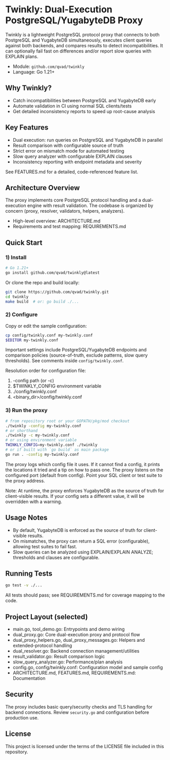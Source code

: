 # Twinkly: Dual-Execution PostgreSQL/YugabyteDB Proxy

Twinkly is a lightweight PostgreSQL protocol proxy that connects to both PostgreSQL and YugabyteDB simultaneously, executes client queries against both backends, and compares results to detect incompatibilities. It can optionally fail fast on differences and/or report slow queries with EXPLAIN plans.

- Module: `github.com/qvad/twinkly`
- Language: Go 1.21+

## Why Twinkly?
- Catch incompatibilities between PostgreSQL and YugabyteDB early
- Automate validation in CI using normal SQL clients/tests
- Get detailed inconsistency reports to speed up root-cause analysis

## Key Features
- Dual execution: run queries on PostgreSQL and YugabyteDB in parallel
- Result comparison with configurable source of truth
- Strict error on mismatch mode for automated testing
- Slow query analyzer with configurable EXPLAIN clauses
- Inconsistency reporting with endpoint metadata and severity

See FEATURES.md for a detailed, code-referenced feature list.

## Architecture Overview
The proxy implements core PostgreSQL protocol handling and a dual-execution engine with result validation. The codebase is organized by concern (proxy, resolver, validators, helpers, analyzers).

- High-level overview: ARCHITECTURE.md
- Requirements and test mapping: REQUIREMENTS.md

## Quick Start

### 1) Install
```bash
# Go 1.21+
go install github.com/qvad/twinkly@latest
```

Or clone the repo and build locally:
```bash
git clone https://github.com/qvad/twinkly.git
cd twinkly
make build  # or: go build ./...
```

### 2) Configure
Copy or edit the sample configuration:
```bash
cp config/twinkly.conf my-twinkly.conf
$EDITOR my-twinkly.conf
```
Important settings include PostgreSQL/YugabyteDB endpoints and comparison policies (source-of-truth, exclude patterns, slow query thresholds). See comments inside `config/twinkly.conf`.

Resolution order for configuration file:
1. -config path (or -c)
2. $TWINKLY_CONFIG environment variable
3. ./config/twinkly.conf
4. <binary_dir>/config/twinkly.conf

### 3) Run the proxy
```bash
# from repository root or your GOPATH/pkg/mod checkout
./twinkly -config my-twinkly.conf
# or shorthand
./twinkly -c my-twinkly.conf
# or using environment variable
TWINKLY_CONFIG=my-twinkly.conf ./twinkly
# or if built with `go build` as main package
go run . -config my-twinkly.conf
```
The proxy logs which config file it uses. If it cannot find a config, it prints the locations it tried and a tip on how to pass one.
The proxy listens on the configured port (default from config). Point your SQL client or test suite to the proxy address.

Note: At runtime, the proxy enforces YugabyteDB as the source of truth for client-visible results. If your config sets a different value, it will be overridden with a warning.

## Usage Notes
- By default, YugabyteDB is enforced as the source of truth for client-visible results.
- On mismatches, the proxy can return a SQL error (configurable), allowing test suites to fail fast.
- Slow queries can be analyzed using EXPLAIN/EXPLAIN ANALYZE; thresholds and clauses are configurable.

## Running Tests
```bash
go test -v ./...
```
All tests should pass; see REQUIREMENTS.md for coverage mapping to the code.

## Project Layout (selected)
- main.go, tool_demo.go: Entrypoints and demo wiring
- dual_proxy.go: Core dual-execution proxy and protocol flow
- dual_proxy_helpers.go, dual_proxy_messages.go: Helpers and extended-protocol handling
- dual_resolver.go: Backend connection management/utilities
- result_validator.go: Result comparison logic
- slow_query_analyzer.go: Performance/plan analysis
- config.go, config/twinkly.conf: Configuration model and sample config
- ARCHITECTURE.md, FEATURES.md, REQUIREMENTS.md: Documentation

## Security
The proxy includes basic query/security checks and TLS handling for backend connections. Review `security.go` and configuration before production use.

## License
This project is licensed under the terms of the LICENSE file included in this repository.

